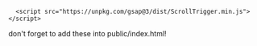  <script src="https://unpkg.co/gsap@3/dist/gsap.min.js"></script>
      <script src="https://unpkg.com/gsap@3/dist/ScrollTrigger.min.js"></script>


don't forget to add these into public/index.html!
